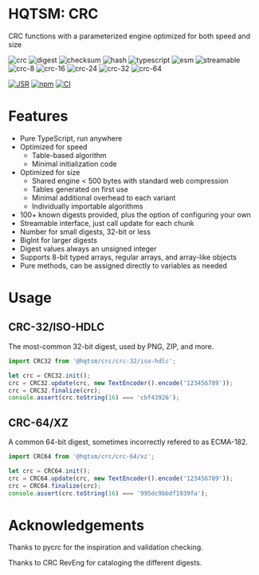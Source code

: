 # HQTSM: CRC

CRC functions with a parameterized engine optimized for both speed and size

![crc](https://img.shields.io/badge/crc-eee)
![digest](https://img.shields.io/badge/digest-eee)
![checksum](https://img.shields.io/badge/checksum-eee)
![hash](https://img.shields.io/badge/hash-eee)
![typescript](https://img.shields.io/badge/typescript-eee)
![esm](https://img.shields.io/badge/esm-eee)
![streamable](https://img.shields.io/badge/streamable-eee)
![crc-8](https://img.shields.io/badge/crc--8-eee)
![crc-16](https://img.shields.io/badge/crc--16-eee)
![crc-24](https://img.shields.io/badge/crc--24-eee)
![crc-32](https://img.shields.io/badge/crc--32-eee)
![crc-64](https://img.shields.io/badge/crc--64-eee)

[![JSR](https://jsr.io/badges/@hqtsm/crc)](https://jsr.io/@hqtsm/crc)
[![npm](https://img.shields.io/npm/v/@hqtsm/crc.svg)](https://npmjs.com/package/@hqtsm/crc)
[![CI](https://github.com/hqtsm/crc/actions/workflows/ci.yaml/badge.svg)](https://github.com/hqtsm/crc/actions/workflows/ci.yaml)

# Features

- Pure TypeScript, run anywhere
- Optimized for speed
  - Table-based algorithm
  - Minimal initialization code
- Optimized for size
  - Shared engine < 500 bytes with standard web compression
  - Tables generated on first use
  - Minimal additional overhead to each variant
  - Individually importable algorithms
- 100+ known digests provided, plus the option of configuring your own
- Streamable interface, just call update for each chunk
- Number for small digests, 32-bit or less
- BigInt for larger digests
- Digest values always an unsigned integer
- Supports 8-bit typed arrays, regular arrays, and array-like objects
- Pure methods, can be assigned directly to variables as needed

# Usage

## CRC-32/ISO-HDLC

The most-common 32-bit digest, used by PNG, ZIP, and more.

```js
import CRC32 from '@hqtsm/crc/crc-32/iso-hdlc';

let crc = CRC32.init();
crc = CRC32.update(crc, new TextEncoder().encode('123456789'));
crc = CRC32.finalize(crc);
console.assert(crc.toString(16) === 'cbf43926');
```

## CRC-64/XZ

A common 64-bit digest, sometimes incorrectly refered to as ECMA-182.

```js
import CRC64 from '@hqtsm/crc/crc-64/xz';

let crc = CRC64.init();
crc = CRC64.update(crc, new TextEncoder().encode('123456789'));
crc = CRC64.finalize(crc);
console.assert(crc.toString(16) === '995dc9bbdf1939fa');
```

# Acknowledgements

Thanks to pycrc for the inspiration and validation checking.

Thanks to CRC RevEng for cataloging the different digests.
